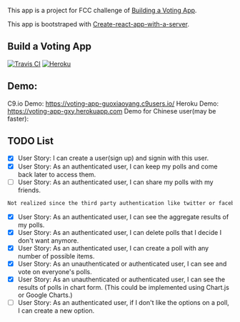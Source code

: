 This app is a project for FCC challenge of [Building a Voting App](https://www.freecodecamp.org/challenges/build-a-voting-app).
<!-- It is bootstraped by [clementinejs-fcc](https://github.com/johnstonbl01/clementinejs-fcc). -->

This app is bootstraped with [Create-react-app-with-a-server](https://www.fullstackreact.com/articles/using-create-react-app-with-a-server/).

## Build a Voting App
[![Travis CI](https://travis-ci.org/GuoXiaoyang/Voting-App.svg?branch=master)](https://travis-ci.org/GuoXiaoyang/Voting-App) [![Heroku](http://heroku-badge.herokuapp.com/?app=voting-app-gxy&style=flat&svg=1)](https://voting-app-gxy.herokuapp.com/)


## Demo:
C9.io Demo: https://voting-app-guoxiaoyang.c9users.io/
Heroku Demo: https://voting-app-gxy.herokuapp.com
Demo for Chinese user(may be faster): 


## TODO List
- [x] User Story: I can create a user(sign up) and signin with this user.
- [x] User Story: As an authenticated user, I can keep my polls and come back later to access them.
- [ ] User Story: As an authenticated user, I can share my polls with my friends.

```diff
Not realized since the third party authentication like twitter or facebook is a little bit difficult for Chinese user(maybe for me)
```


- [x] User Story: As an authenticated user, I can see the aggregate results of my polls.
- [x] User Story: As an authenticated user, I can delete polls that I decide I don't want anymore.
- [x] User Story: As an authenticated user, I can create a poll with any number of possible items.
- [x] User Story: As an unauthenticated or authenticated user, I can see and vote on everyone's polls.
- [x] User Story: As an unauthenticated or authenticated user, I can see the results of polls in chart form. (This could be implemented using Chart.js or Google Charts.)
- [ ] User Story: As an authenticated user, if I don't like the options on a poll, I can create a new option.